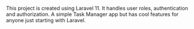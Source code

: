 This project is created using Laravel 11. It handles user roles, authentication and authorization. A simple Task Manager app but has cool features for anyone just starting with Laravel.
